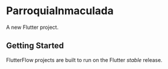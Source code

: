 # ParroquiaInmaculada

A new Flutter project.

## Getting Started

FlutterFlow projects are built to run on the Flutter _stable_ release.
